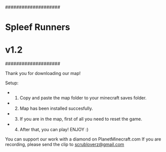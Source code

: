 ####################
#  Spleef Runners  #                                                       
#       v1.2       #
####################
		
Thank you for downloading our map!

Setup:
- 1. Copy and paste the map folder to your minecraft saves folder.
- 2. Map has been installed succesfully.
- 3. If you are in the map, first of all you need to reset the game.
- 4. After that, you can play! ENJOY :)


You can support our work with a diamond on PlanetMinecraft.com
If you are recording, please send the clip to scrubloverz@gmail.com
